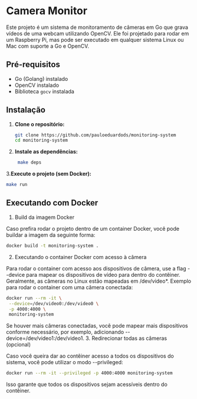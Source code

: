 # Camera Monitor

Este projeto é um sistema de monitoramento de câmeras em Go que grava vídeos de uma webcam utilizando OpenCV. Ele foi projetado para rodar em um Raspberry Pi, mas pode ser executado em qualquer sistema Linux ou Mac com suporte a Go e OpenCV.

## Pré-requisitos

- Go (Golang) instalado
- OpenCV instalado
- Biblioteca `gocv` instalada

## Instalação

1. **Clone o repositório:**

   ```sh
   git clone https://github.com/pauloeduardods/monitoring-system
   cd monitoring-system
   ```

2. **Instale as dependências:**

   ```sh
    make deps
   ```

3.**Execute o projeto (sem Docker):**

   ```sh
   make run
   ```

## Executando com Docker

1. Build da imagem Docker

Caso prefira rodar o projeto dentro de um container Docker, você pode buildar a imagem da seguinte forma:

   ```sh
   docker build -t monitoring-system .
   ```

2. Executando o container Docker com acesso à câmera

Para rodar o container com acesso aos dispositivos de câmera, use a flag --device para mapear os dispositivos de vídeo para dentro do contêiner. Geralmente, as câmeras no Linux estão mapeadas em /dev/video\*.
Exemplo para rodar o container com uma câmera conectada:

   ```sh
   docker run --rm -it \
    --device=/dev/video0:/dev/video0 \
    -p 4000:4000 \
    monitoring-system
   ```

Se houver mais câmeras conectadas, você pode mapear mais dispositivos conforme necessário, por exemplo, adicionando --device=/dev/video1:/dev/video1. 3. Redirecionar todas as câmeras (opcional)

Caso você queira dar ao contêiner acesso a todos os dispositivos do sistema, você pode utilizar o modo --privileged:

   ```sh
   docker run --rm -it --privileged -p 4000:4000 monitoring-system
   ```

Isso garante que todos os dispositivos sejam acessíveis dentro do contêiner.
